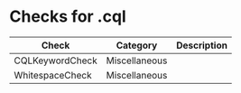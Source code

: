 # Checks for .cql

Check | Category | Description
----- | -------- | -----------
CQLKeywordCheck | Miscellaneous | |
WhitespaceCheck | Miscellaneous | |